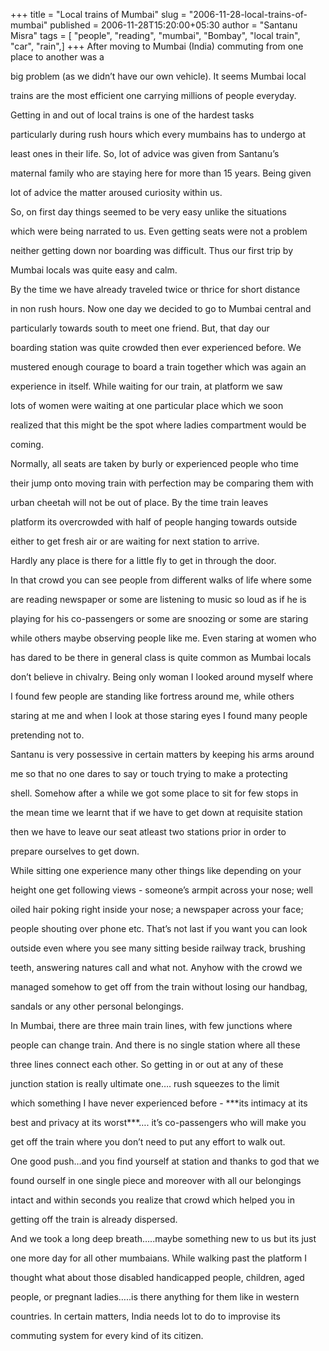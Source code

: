 +++
title = "Local trains of Mumbai"
slug = "2006-11-28-local-trains-of-mumbai"
published = 2006-11-28T15:20:00+05:30
author = "Santanu Misra"
tags = [ "people", "reading", "mumbai", "Bombay", "local train", "car", "rain",]
+++
After moving to Mumbai (India) commuting from one place to another was a
big problem (as we didn’t have our own vehicle). It seems Mumbai local
trains are the most efficient one carrying millions of people everyday.
Getting in and out of local trains is one of the hardest tasks
particularly during rush hours which every mumbains has to undergo at
least ones in their life. So, lot of advice was given from Santanu’s
maternal family who are staying here for more than 15 years. Being given
lot of advice the matter aroused curiosity within us.

So, on first day things seemed to be very easy unlike the situations
which were being narrated to us. Even getting seats were not a problem
neither getting down nor boarding was difficult. Thus our first trip by
Mumbai locals was quite easy and calm.

By the time we have already traveled twice or thrice for short distance
in non rush hours. Now one day we decided to go to Mumbai central and
particularly towards south to meet one friend. But, that day our
boarding station was quite crowded then ever experienced before. We
mustered enough courage to board a train together which was again an
experience in itself. While waiting for our train, at platform we saw
lots of women were waiting at one particular place which we soon
realized that this might be the spot where ladies compartment would be
coming.

Normally, all seats are taken by burly or experienced people who time
their jump onto moving train with perfection may be comparing them with
urban cheetah will not be out of place. By the time train leaves
platform its overcrowded with half of people hanging towards outside
either to get fresh air or are waiting for next station to arrive.
Hardly any place is there for a little fly to get in through the door.

In that crowd you can see people from different walks of life where some
are reading newspaper or some are listening to music so loud as if he is
playing for his co-passengers or some are snoozing or some are staring
while others maybe observing people like me. Even staring at women who
has dared to be there in general class is quite common as Mumbai locals
don’t believe in chivalry. Being only woman I looked around myself where
I found few people are standing like fortress around me, while others
staring at me and when I look at those staring eyes I found many people
pretending not to.

Santanu is very possessive in certain matters by keeping his arms around
me so that no one dares to say or touch trying to make a protecting
shell. Somehow after a while we got some place to sit for few stops in
the mean time we learnt that if we have to get down at requisite station
then we have to leave our seat atleast two stations prior in order to
prepare ourselves to get down.

  



While sitting one experience many other things like depending on your
height one get following views - someone’s armpit across your nose; well
oiled hair poking right inside your nose; a newspaper across your face;
people shouting over phone etc. That’s not last if you want you can look
outside even where you see many sitting beside railway track, brushing
teeth, answering natures call and what not. Anyhow with the crowd we
managed somehow to get off from the train without losing our handbag,
sandals or any other personal belongings.

In Mumbai, there are three main train lines, with few junctions where
people can change train. And there is no single station where all these
three lines connect each other. So getting in or out at any of these
junction station is really ultimate one…. rush squeezes to the limit
which something I have never experienced before - ***its intimacy at its
best and privacy at its worst***…. it’s co-passengers who will make you
get off the train where you don’t need to put any effort to walk out.
One good push…and you find yourself at station and thanks to god that we
found ourself in one single piece and moreover with all our belongings
intact and within seconds you realize that crowd which helped you in
getting off the train is already dispersed.

And we took a long deep breath…..maybe something new to us but its just
one more day for all other mumbaians. While walking past the platform I
thought what about those disabled handicapped people, children, aged
people, or pregnant ladies…..is there anything for them like in western
countries. In certain matters, India needs lot to do to improvise its
commuting system for every kind of its citizen.
